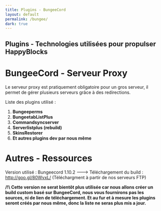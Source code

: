 ```yaml
---
title: Plugins - BungeeCord
layout: default
permalink: /bungee/
dark: true
---
```


## Plugins - Technologies utilisées pour propulser HappyBlocks

# BungeeCord - Serveur Proxy

Le serveur proxy est pratiquement obligatoire pour un gros serveur, il permet de gérer plusieurs serveurs grâce à des redirections.

Liste des plugins utilisé :
 1. **Bungeeperms**
 2. **BungeetabListPlus**
 3. **Commandsyncserver**
 4. **Serverlistplus (rebuild)**
 5. **SkinsRestorer**
 6. **Et autres plugins dev par nous même**
 
# Autres - Ressources

Version utilisé : Bungeecord 1.10.2
---> Téléchargement du build : http://goo.gl/80WvxL/ (Téléchargment à partir de nos serveurs FTP)

**/!\ Cette version ne serat bientôt plus utilisée car nous allons créer un build custom basé sur BungeeCord, nous vous fournirons pas les sources, ni de lien de téléchargement. Et au fur et à mesure les plugins seront créés par nous même, donc la liste ne seras plus mis a jour.**